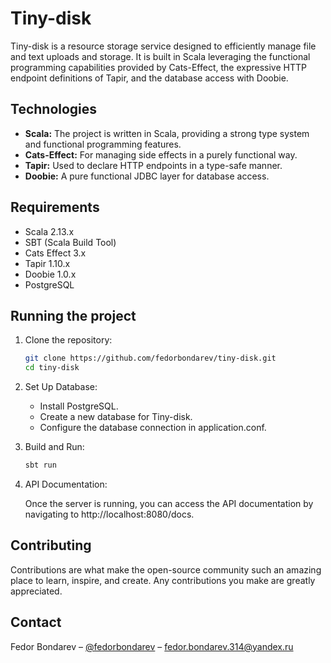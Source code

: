 # Tiny-disk

Tiny-disk is a resource storage service designed to efficiently manage file and text uploads and storage. It is built in
Scala leveraging the functional programming capabilities provided by Cats-Effect, the expressive HTTP endpoint
definitions of Tapir, and the database access with Doobie.

## Technologies

- **Scala:** The project is written in Scala, providing a strong type system and functional programming features.
- **Cats-Effect:** For managing side effects in a purely functional way.
- **Tapir:** Used to declare HTTP endpoints in a type-safe manner.
- **Doobie:** A pure functional JDBC layer for database access.

## Requirements

- Scala 2.13.x
- SBT (Scala Build Tool)
- Cats Effect 3.x
- Tapir 1.10.x
- Doobie 1.0.x
- PostgreSQL

## Running the project

1. Clone the repository:
   ```bash
   git clone https://github.com/fedorbondarev/tiny-disk.git
   cd tiny-disk
   ```
2. Set Up Database:
    - Install PostgreSQL.
    - Create a new database for Tiny-disk.
    - Configure the database connection in application.conf.

3. Build and Run:
   ```bash
   sbt run
   ```

4. API Documentation:

   Once the server is running, you can access the API documentation by navigating to http://localhost:8080/docs.

## Contributing

Contributions are what make the open-source community such an amazing place to learn, inspire, and create. Any contributions you make are greatly appreciated.

## Contact

Fedor Bondarev – [@fedorbondarev](https://t.me/fedorbondarev) – fedor.bondarev.314@yandex.ru
